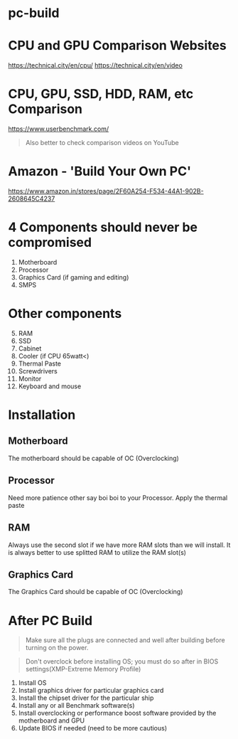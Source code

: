 # pc-build

# CPU and GPU Comparison Websites
https://technical.city/en/cpu/
https://technical.city/en/video

# CPU, GPU, SSD, HDD, RAM, etc Comparison
https://www.userbenchmark.com/

> Also better to check comparison videos on YouTube

# Amazon - 'Build Your Own PC'
https://www.amazon.in/stores/page/2F60A254-F534-44A1-902B-2608645C4237



# 4 Components should never be compromised
1. Motherboard
2. Processor
3. Graphics Card (if gaming and editing)
4. SMPS



# Other components
5. RAM
6. SSD
7. Cabinet
8. Cooler (if CPU 65watt<)
9. Thermal Paste
10. Screwdrivers
11. Monitor
12. Keyboard and mouse



# Installation
## Motherboard
The motherboard should be capable of OC (Overclocking)

## Processor
Need more patience other say boi boi to your Processor.
Apply the thermal paste

## RAM
Always use the second slot if we have more RAM slots than we will install.
It is always better to use splitted RAM to utilize the RAM slot(s)

## Graphics Card
The Graphics Card should be capable of OC (Overclocking)




# After PC Build
> Make sure all the plugs are connected and well after building before turning on the power.

>Don't overclock before installing OS; you must do so after in BIOS settings(XMP-Extreme Memory Profile)

1. Install OS
2. Install graphics driver for particular graphics card
3. Install the chipset driver for the particular ship
4. Install any or all Benchmark software(s)
5. Install overclocking or performance boost software provided by the motherboard and GPU
6. Update BIOS if needed (need to be more cautious)




